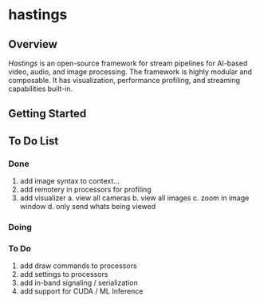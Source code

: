 # hastings 
## Overview
*Hastings* is an open-source framework for stream pipelines for AI-based video, audio, and image processing. 
The framework is highly modular and composable. It has visualization, performance profiling, and streaming capabilities built-in. 

## Getting Started


## To Do List 
### Done
1. add image syntax to context...
2. add remotery in processors for profiling
3. add visualizer 
   a. view all cameras 
   b. view all images 
   c. zoom in image window
   d. only send whats being viewed
### Doing 
### To Do  
1. add draw commands to processors
2. add settings to processors
3. add in-band signaling / serialization
4. add support for CUDA / ML Inference
